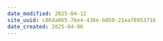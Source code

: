 ```yaml
---
date_modified: 2025-04-12
site_uuid: c86da065-76e4-436e-b050-21eaf8953716
date_created: 2025-04-06
---
```


